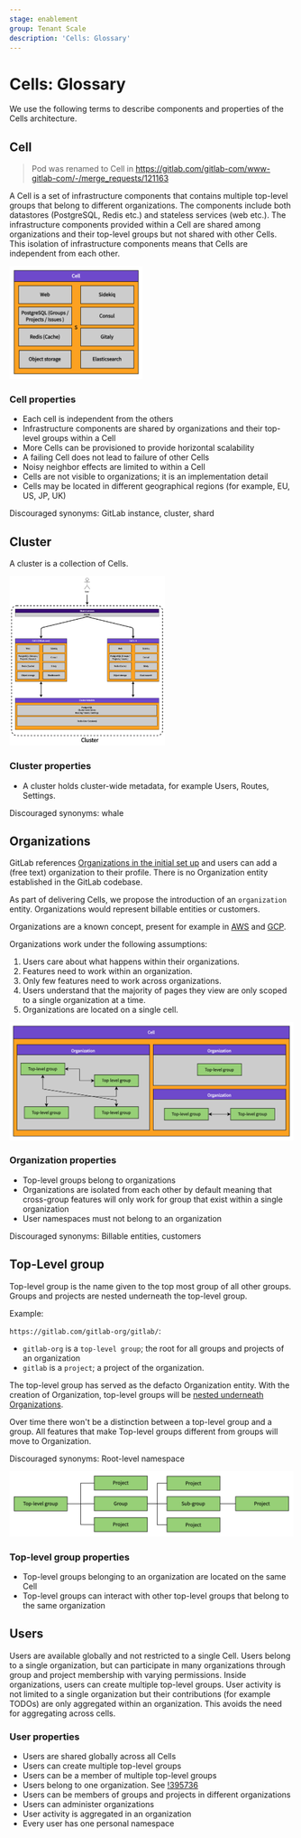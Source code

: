 ```yaml
---
stage: enablement
group: Tenant Scale
description: 'Cells: Glossary'
---
```


# Cells: Glossary

We use the following terms to describe components and properties of the Cells architecture.

## Cell

> Pod was renamed to Cell in <https://gitlab.com/gitlab-com/www-gitlab-com/-/merge_requests/121163>

A Cell is a set of infrastructure components that contains multiple top-level groups that belong to different organizations. The components include both datastores (PostgreSQL, Redis etc.) and stateless services (web etc.). The infrastructure components provided within a Cell are shared among organizations and their top-level groups but not shared with other Cells. This isolation of infrastructure components means that Cells are independent from each other.

<img src="images/term-cell.png" height="200">

### Cell properties

- Each cell is independent from the others
- Infrastructure components are shared by organizations and their top-level groups within a Cell
- More Cells can be provisioned to provide horizontal scalability
- A failing Cell does not lead to failure of other Cells
- Noisy neighbor effects are limited to within a Cell
- Cells are not visible to organizations; it is an implementation detail
- Cells may be located in different geographical regions (for example, EU, US, JP, UK)

Discouraged synonyms: GitLab instance, cluster, shard

## Cluster

A cluster is a collection of Cells.

<img src="images/term-cluster.png" height="300">

### Cluster properties

- A cluster holds cluster-wide metadata, for example Users, Routes, Settings.

Discouraged synonyms: whale

## Organizations

GitLab references [Organizations in the initial set up](../../../topics/set_up_organization.md) and users can add a (free text) organization to their profile. There is no Organization entity established in the GitLab codebase.

As part of delivering Cells, we propose the introduction of an `organization` entity. Organizations would represent billable entities or customers.

Organizations are a known concept, present for example in [AWS](https://docs.aws.amazon.com/whitepapers/latest/organizing-your-aws-environment/core-concepts.html) and [GCP](https://cloud.google.com/resource-manager/docs/cloud-platform-resource-hierarchy#organizations).

Organizations work under the following assumptions:

1. Users care about what happens within their organizations.
1. Features need to work within an organization.
1. Only few features need to work across organizations.
1. Users understand that the majority of pages they view are only scoped to a single organization at a time.
1. Organizations are located on a single cell.

![Term Organization](images/term-organization.png)

### Organization properties

- Top-level groups belong to organizations
- Organizations are isolated from each other by default meaning that cross-group features will only work for group that exist within a single organization
- User namespaces must not belong to an organization

Discouraged synonyms: Billable entities, customers

## Top-Level group

Top-level group is the name given to the top most group of all other groups. Groups and projects are nested underneath the top-level group.

Example:

`https://gitlab.com/gitlab-org/gitlab/`:

- `gitlab-org` is a `top-level group`; the root for all groups and projects of an organization
- `gitlab` is a `project`; a project of the organization.

The top-level group has served as the defacto Organization entity. With the creation of Organization, top-level groups will be [nested underneath Organizations](https://gitlab.com/gitlab-org/gitlab/-/issues/394796).

Over time there won't be a distinction between a top-level group and a group. All features that make Top-level groups different from groups will move to Organization.

Discouraged synonyms: Root-level namespace

![Term Top-level Group](images/term-top-level-group.png)

### Top-level group properties

- Top-level groups belonging to an organization are located on the same Cell
- Top-level groups can interact with other top-level groups that belong to the same organization

## Users

Users are available globally and not restricted to a single Cell. Users belong to a single organization, but can participate in many organizations through group and project membership with varying permissions. Inside organizations, users can create multiple top-level groups. User activity is not limited to a single organization but their contributions (for example TODOs) are only aggregated within an organization. This avoids the need for aggregating across cells.

### User properties

- Users are shared globally across all Cells
- Users can create multiple top-level groups
- Users can be a member of multiple top-level groups
- Users belong to one organization. See [!395736](https://gitlab.com/gitlab-org/gitlab/-/issues/395736)
- Users can be members of groups and projects in different organizations
- Users can administer organizations
- User activity is aggregated in an organization
- Every user has one personal namespace
